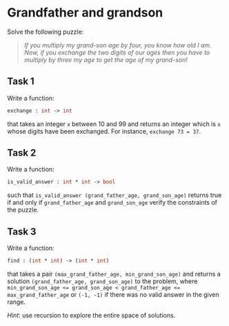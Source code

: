 # Grandfather and grandson

Solve the following puzzle:

> *If you multiply my grand-son age by four, you know how old I am. Now, if you exchange the two digits of our ages then you have to multiply by three my age to get the age of my grand-son!*

## Task 1

Write a function: 
```ocaml
exchange : int -> int
``` 
that takes an integer `x` between 10 and 99 and returns an integer which is `x` whose digits have been exchanged. For instance, `exchange 73 = 37`.

## Task 2

Write a function: 
```ocaml
is_valid_answer : int * int -> bool
``` 
such that `is_valid_answer (grand_father_age, grand_son_age)` returns true if and only if `grand_father_age` and `grand_son_age` verify the constraints of the puzzle.

## Task 3

Write a function: 
```ocaml
find : (int * int) -> (int * int)
```
that takes a pair `(max_grand_father_age, min_grand_son_age)` and returns a solution `(grand_father_age, grand_son_age)` to the problem, where `min_grand_son_age <= grand_son_age < grand_father_age <= max_grand_father_age` or `(-1, -1)` if there was no valid answer in the given range.

*Hint*: use recursion to explore the entire space of solutions.